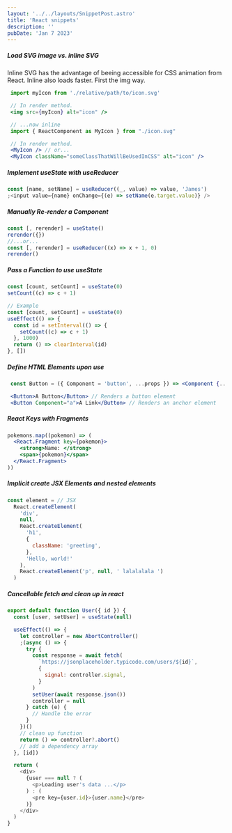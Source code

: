 ```yaml
---
layout: '../../layouts/SnippetPost.astro'
title: 'React snippets'
description: ''
pubDate: 'Jan 7 2023'
---
```


##### Load SVG image vs. inline SVG

Inline SVG has the advantage of beeing accessible
for CSS animation from React. Inline also loads faster.
First the img way.

```jsx
 import myIcon from './relative/path/to/icon.svg'

 // In render method.
 <img src={myIcon} alt="icon" />

 // ...now inline
 import { ReactComponent as MyIcon } from "./icon.svg"

 // In render method.
 <MyIcon /> // or...
 <MyIcon className="someClassThatWillBeUsedInCSS" alt="icon" />
```

##### Implement useState with useReducer

```jsx
const [name, setName] = useReducer((_, value) => value, 'James')
;<input value={name} onChange={(e) => setName(e.target.value)} />
```

##### Manually Re-render a Component

```javascript
const [, rerender] = useState()
rerender({})
//...or...
const [, rerender] = useReducer((x) => x + 1, 0)
rerender()
```

##### Pass a Function to use useState

```javascript
const [count, setCount] = useState(0)
setCount((c) => c + 1)

// Example
const [count, setCount] = useState(0)
useEffect(() => {
  const id = setInterval(() => {
    setCount((c) => c + 1)
  }, 1000)
  return () => clearInterval(id)
}, [])
```

##### Define HTML Elements upon use

```jsx
 const Button = ({ Component = 'button', ...props }) => <Component {...props} />

 <Button>A Button</Button> // Renders a button element
 <Button Component="a">A Link</Button> // Renders an anchor element
```

##### React Keys with Fragments

```jsx
pokemons.map((pokemon) => (
  <React.Fragment key={pokemon}>
    <strong>Name: </strong>
    <span>{pokemon}</span>
  </React.Fragment>
))
```

##### Implicit create JSX Elements and nested elements

```jsx
const element = // JSX
  React.createElement(
    'div',
    null,
    React.createElement(
      'h1',
      {
        className: 'greeting',
      },
      'Hello, world!'
    ),
    React.createElement('p', null, ' lalalalala ')
  )
```

##### Cancellable fetch and clean up in react

```javascript
export default function User({ id }) {
  const [user, setUser] = useState(null)

  useEffect(() => {
    let controller = new AbortController()
    ;(async () => {
      try {
        const response = await fetch(
          `https://jsonplaceholder.typicode.com/users/${id}`,
          {
            signal: controller.signal,
          }
        )
        setUser(await response.json())
        controller = null
      } catch (e) {
        // Handle the error
      }
    })()
    // clean up function
    return () => controller?.abort()
    // add a dependency array
  }, [id])

  return (
    <div>
      {user === null ? (
        <p>Loading user's data ...</p>
      ) : (
        <pre key={user.id}>{user.name}</pre>
      )}
    </div>
  )
}
```
